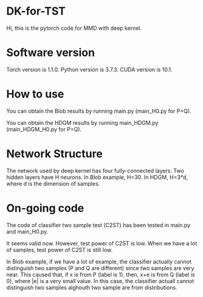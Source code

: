 # DK-for-TST

Hi, this is the pytorch code for MMD with deep kernel.

# Software version
Torch version is 1.1.0. Python version is 3.7.3. CUDA version is 10.1.

# How to use

You can obtain the Blob results by running main.py (main_H0.py for P=Q).

You can obtain the HDGM results by running main_HDGM.py (main_HDGM_H0.py for P=Q).

# Network Structure

The network used by deep kernel has four fully-connected layers. Two hidden layers have H neurons. In Blob example,  H=30. In HDGM, H=3*d, where d is the dimension of samples.

# On-going code

The code of classifier two sample test (C2ST) has been tested in main.py and main_H0.py. 

It seems valid now. However, test power of C2ST is low. When we have a lot of samples, test power of C2ST is still low. 

In Blob example, if we have a lot of example, the classifier actually cannot distinguish two samples (P and Q are different) since two samples are very near. This caused that, if x is from P (label is 1), then, x+e is from Q (label is 0), where |e| is a very small value. In this case, the classifier actuall cannot distinguish two samples alghouth two sample are from distributions.
